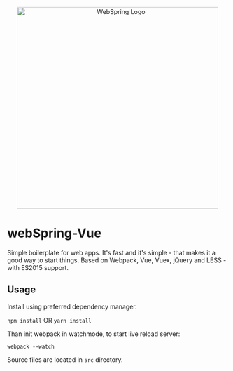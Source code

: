 <p align="center">
<img width="460" src="https://s3-us-west-2.amazonaws.com/s.cdpn.io/158719/webspring.png" alt="WebSpring Logo" />
</p>

# webSpring-Vue
Simple boilerplate for web apps. It's fast and it's simple - that makes it a good way to start things. Based on Webpack, Vue, Vuex, jQuery and LESS - with ES2015 support.

## Usage

Install using preferred dependency manager.

`npm install`
OR
`yarn install`

Than init webpack in watchmode, to start live reload server:

`webpack --watch`

Source files are located in `src` directory.



